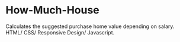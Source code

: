 # How-Much-House
Calculates the suggested purchase home value depending on salary. HTML/ CSS/ Responsive Design/ Javascript. 
